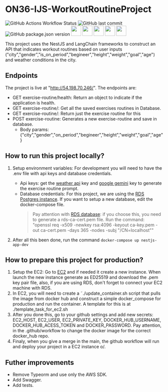 # ON36-IJS-WorkoutRoutineProject

![GitHub Actions Workflow Status](https://img.shields.io/github/actions/workflow/status/TalissaMoura/ON36-IJS-WorkoutRoutineProject/deploy.yml)
![GitHub last commit](https://img.shields.io/github/last-commit/TalissaMoura/ON36-IJS-WorkoutRoutineProject)
![GitHub package.json version](https://img.shields.io/github/package-json/v/TalissaMoura/ON36-IJS-WorkoutRoutineProject)
<img height="32" width="32" src="https://cdn.jsdelivr.net/npm/simple-icons@v13/icons/nestjs.svg" />
<img height="32" width="32" src="https://cdn.jsdelivr.net/npm/simple-icons@v13/icons/amazonwebservices.svg" />
<img height="32" width="32" src="https://cdn.jsdelivr.net/npm/simple-icons@v13/icons/docker.svg" />
<img height="32" width="32" src="https://cdn.jsdelivr.net/npm/simple-icons@v13/icons/googlegemini.svg" />
<img height="32" width="32" src="https://cdn.jsdelivr.net/npm/simple-icons@v13/icons/langchain.svg" />

This project uses the NestJS and LangChain frameworks to construct an API that indicates workout routines based on 
user inputs ("city","gender","is_on_period","begineer","height","weight","goal","age") and weather conditions in the city. 


## Endpoints
 The project is live at "http://54.198.70.246/". The endpoints are:
 - GET exercise-routine/health: Return an object to indicate if the application is health.
 - GET exercise-routine/: Get all the saved exercises routines in Database.
 - GET exercise-routine/<uuid>: Return just the exercise routine for this <uuid>
 - POST exercise-routine: Generates a new exercise-routine and save in database.
    - Body params: {"city","gender","on_period","begineer","height","weight","goal","age"}


## How to run this project locally?
 1. Setup environment variables: For development you will need to have the .env file with api keys and database credentials.
    - Api keys: get the [weather api](https://www.weatherapi.com/) key and [google gemini](https://aistudio.google.com/) key to generate the exercise routine prompt.
    - Database credentials: For this project, we are using the [RDS Postgres instance](). If you want to setup a new 
    database, edit the docker-compose file. 
        > Pay attention with [RDS database](https://aws.amazon.com/rds/): if you choose this, you need to generate a rds-ca-cert.pem file. Run the command: "openssl req -x509 -newkey rsa:4096 -keyout ca-key.pem -out ca-cert.pem -days 365 -nodes -subj "/CN=localhost""
 
 2. After all this been done, run the command `docker-compose up nestjs-app-dev`

 ## How to prepare this project for production?
 1. Setup the EC2: Go to [EC2](https://aws.amazon.com/ec2/) and if needed it create a new instance. When launch the new instance generate as ED25519 and download the .pem key pair file, also, if you are using RDS, don't forget to connect your EC2 machine with RDS.
 2. In EC2, you will need to create a ˜./update_container.sh script that pulls the image from docker hub and construct a simple docker_compose for production and run the 
 container. A template for this is at ./template_task_for_ec2.sh
 3. After you done this, go to your github settings and add new secrets: EC2_HOST, EC2_USER, EC2_PRIVATE_KEY, DOCKER_HUB_USERNAME, DOCKER_HUB_ACESS_TOKEN and DOCKER_PASSWORD. Pay attention, in the .github/workflow to change the docker image for the correct docker_hub repo.
 4. Finaly, when you give a merge in the main, the github workflow will run and deploy your project in a EC2 instance o/. 

 ## Futher improvements
 - Remove Typeorm and use only the AWS SDK.
 - Add Swagger. 
 - Add tests.
